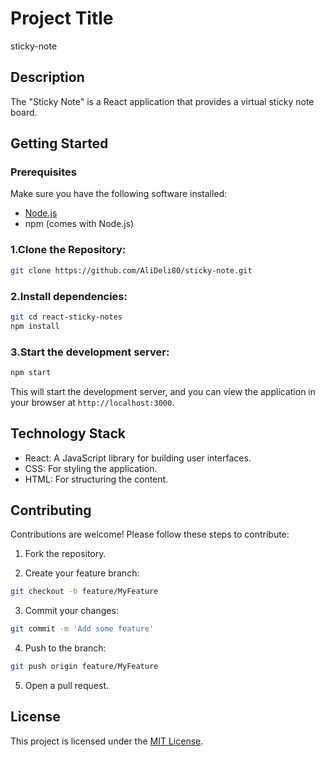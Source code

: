 # Project Title

sticky-note

## Description

The "Sticky Note" is a React application that provides a virtual sticky note board.

## Getting Started

### Prerequisites

Make sure you have the following software installed:  

- [Node.js](https://nodejs.org/)
- npm (comes with Node.js)  

### 1.Clone the Repository:

  ```sh
  git clone https://github.com/AliDeli80/sticky-note.git
  ```

### 2.Install dependencies:

  ```sh
  git cd react-sticky-notes
  npm install
  ```

### 3.Start the development server:

  ```sh
  npm start
  ```

This will start the development server, and you can view the application in your browser at `http://localhost:3000`.

## Technology Stack

- React: A JavaScript library for building user interfaces.
- CSS: For styling the application.
- HTML: For structuring the content.

## Contributing

Contributions are welcome! Please follow these steps to contribute:

1. Fork the repository.

2. Create your feature branch:

```sh
git checkout -b feature/MyFeature
```

3. Commit your changes:

```sh
git commit -m 'Add some feature'
```

4. Push to the branch:

```sh
git push origin feature/MyFeature
```

5. Open a pull request.

## License

This project is licensed under the [MIT License](LICENSE).
